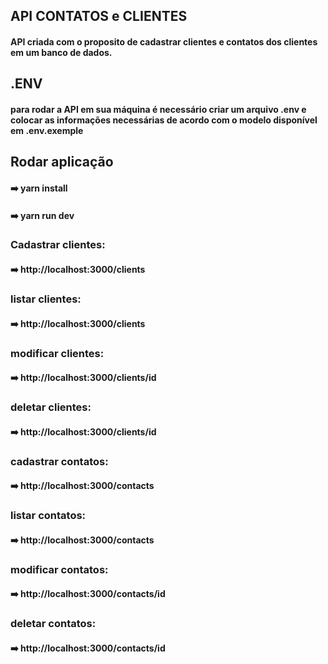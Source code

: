 ## API CONTATOS e CLIENTES

#### API criada com o proposito de cadastrar clientes e contatos dos clientes em um banco de dados. 

## .ENV

#### para rodar a API em sua máquina é necessário criar um arquivo .env e colocar as informações necessárias de acordo com o modelo disponível em .env.exemple

## Rodar aplicação 

#### ➡️ yarn install
#### ➡️ yarn run dev


### Cadastrar clientes:
#### ➡️ http://localhost:3000/clients
### listar clientes: 
#### ➡️ http://localhost:3000/clients
### modificar clientes:
#### ➡️ http://localhost:3000/clients/id
### deletar clientes: 
#### ➡️ http://localhost:3000/clients/id
### cadastrar contatos:
#### ➡️ http://localhost:3000/contacts
### listar contatos:
#### ➡️ http://localhost:3000/contacts
### modificar contatos:
#### ➡️ http://localhost:3000/contacts/id
### deletar contatos: 
#### ➡️ http://localhost:3000/contacts/id


